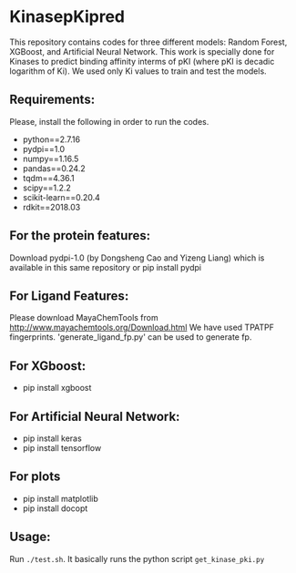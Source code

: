 # KinasepKipred
This repository contains codes for three different models: Random Forest, XGBoost, and Artificial Neural Network. This work is specially done for Kinases to predict binding affinity interms of pKI (where pKI is decadic logarithm of Ki). We used only Ki values to train and test the models.

## Requirements:
Please, install the following in order to run the codes.
* python==2.7.16
* pydpi==1.0
* numpy==1.16.5
* pandas==0.24.2
* tqdm==4.36.1
* scipy==1.2.2
* scikit-learn==0.20.4
* rdkit==2018.03

## For the protein features:
Download pydpi-1.0 (by Dongsheng Cao and Yizeng Liang) which is available in this same repository or pip install pydpi
## For Ligand Features:
Please download MayaChemTools from http://www.mayachemtools.org/Download.html
We have used TPATPF fingerprints. 'generate_ligand_fp.py' can be used to generate fp.

## For XGboost:
* pip install xgboost

## For Artificial Neural Network:

* pip install keras
* pip install tensorflow

## For plots
* pip install matplotlib
* pip install docopt

## Usage:
Run `./test.sh`. It basically runs the python script `get_kinase_pki.py`
